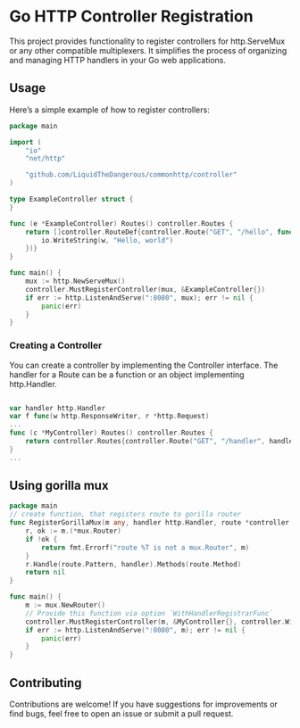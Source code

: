 # Go HTTP Controller Registration

This project provides functionality to register controllers for http.ServeMux or any other compatible multiplexers.
It simplifies the process of organizing and managing HTTP handlers in your Go web applications.

## Usage

Here’s a simple example of how to register controllers:

```go
package main

import (
	"io"
	"net/http"

	"github.com/LiquidTheDangerous/commonhttp/controller"
)

type ExampleController struct {
}

func (e *ExampleController) Routes() controller.Routes {
	return []controller.RouteDef{controller.Route("GET", "/hello", func(w http.ResponseWriter, r *http.Request) {
		io.WriteString(w, "Hello, world")
	})}
}

func main() {
	mux := http.NewServeMux()
	controller.MustRegisterController(mux, &ExampleController{})
	if err := http.ListenAndServe(":8080", mux); err != nil {
		panic(err)
	}
}

```

### Creating a Controller

You can create a controller by implementing the Controller interface.
The handler for a Route can be a function or an object implementing http.Handler.

```go

var handler http.Handler
var f func(w http.ResponseWriter, r *http.Request)
...
func (c *MyController) Routes() controller.Routes {
    return controller.Routes{controller.Route("GET", "/handler", handler), controller.Route("GET", "/function", f)}
}
...
```

## Using gorilla mux

```go
package main
// create function, that registers route to gorilla router
func RegisterGorillaMux(m any, handler http.Handler, route *controller.Route) error {
    r, ok := m.(*mux.Router)
    if !ok {
        return fmt.Errorf("route %T is not a mux.Router", m)
    }
    r.Handle(route.Pattern, handler).Methods(route.Method)
    return nil
}

func main() {
	m := mux.NewRouter()
	// Provide this function via option `WithHandlerRegistrarFunc`
    controller.MustRegisterController(m, &MyController{}, controller.WithHandlerRegistrarFunc(RegisterGorillaMux))
    if err := http.ListenAndServe(":8080", m); err != nil {
        panic(err)
    }
}

```

## Contributing

Contributions are welcome! 
If you have suggestions for improvements or find bugs, feel free to open an issue or submit a pull request.
